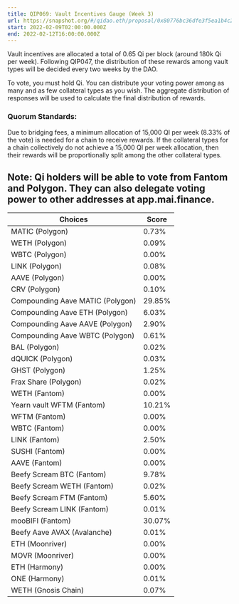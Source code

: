 ```yaml
---
title: QIP069: Vault Incentives Gauge (Week 3)
url: https://snapshot.org/#/qidao.eth/proposal/0x80776bc36dfe3f5ea1b4c28f3328c75863815edf7ec35dd1cc8e434d5e94306e
start: 2022-02-09T02:00:00.000Z
end: 2022-02-12T16:00:00.000Z
---
```

Vault incentives are allocated a total of 0.65 Qi per block (around 180k Qi per week). Following QIP047, the distribution of these rewards among vault types will be decided every two weeks by the DAO.

To vote, you must hold Qi. You can distribute your voting power among as many and as few collateral types as you wish. The aggregate distribution of responses will be used to calculate the final distribution of rewards.

### Quorum Standards:

Due to bridging fees, a minimum allocation of 15,000 QI per week (8.33% of the vote) is needed for a chain to receive rewards. If the collateral types for a chain collectively do not achieve a 15,000 QI per week allocation, then their rewards will be proportionally split among the other collateral types.

Note: Qi holders will be able to vote from Fantom and Polygon. They can also delegate voting power to other addresses at app.mai.finance.
---
| Choices | Score |
| --- | --- |
| MATIC (Polygon) | 0.73% |
| WETH (Polygon) | 0.09% |
| WBTC (Polygon) | 0.00% |
| LINK (Polygon) | 0.08% |
| AAVE (Polygon) | 0.00% |
| CRV (Polygon) | 0.10% |
| Compounding Aave MATIC (Polygon) | 29.85% |
| Compounding Aave ETH (Polygon) | 6.03% |
| Compounding Aave AAVE (Polygon) | 2.90% |
| Compounding Aave WBTC (Polygon) | 0.61% |
| BAL (Polygon) | 0.02% |
| dQUICK (Polygon) | 0.03% |
| GHST (Polygon) | 1.25% |
| Frax Share (Polygon) | 0.02% |
| WETH (Fantom) | 0.00% |
| Yearn vault WFTM (Fantom) | 10.21% |
| WFTM (Fantom) | 0.00% |
| WBTC (Fantom) | 0.00% |
| LINK (Fantom) | 2.50% |
| SUSHI (Fantom) | 0.00% |
| AAVE (Fantom) | 0.00% |
| Beefy Scream BTC (Fantom) | 9.78% |
| Beefy Scream WETH (Fantom) | 0.02% |
| Beefy Scream FTM (Fantom) | 5.60% |
| Beefy Scream LINK (Fantom) | 0.01% |
| mooBIFI (Fantom) | 30.07% |
| Beefy Aave AVAX (Avalanche) | 0.01% |
| ETH (Moonriver) | 0.00% |
| MOVR (Moonriver) | 0.00% |
| ETH (Harmony) | 0.00% |
| ONE (Harmony) | 0.01% |
| WETH (Gnosis Chain) | 0.07% |

